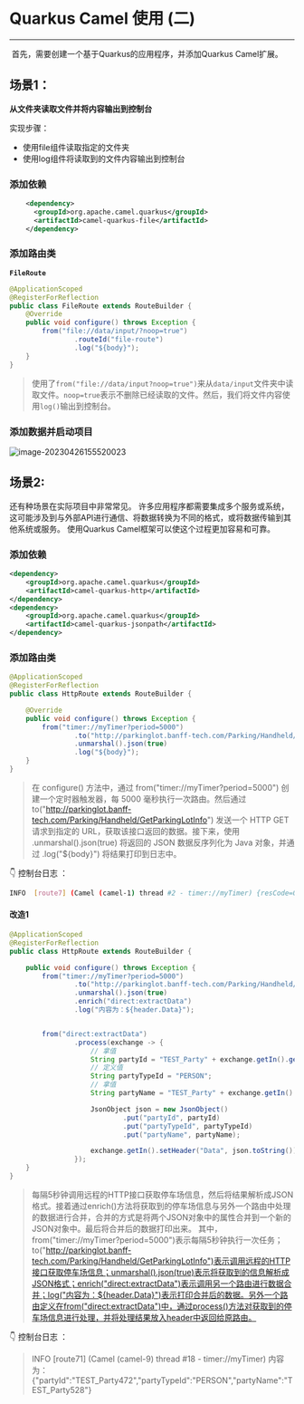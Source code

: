 # Quarkus Camel 使用 (二)

---

​	首先，需要创建一个基于Quarkus的应用程序，并添加Quarkus Camel扩展。

## 场景1：

**从文件夹读取文件并将内容输出到控制台**

实现步骤：

- 使用file组件读取指定的文件夹
- 使用log组件将读取到的文件内容输出到控制台

### 添加依赖

```xml
    <dependency>
      <groupId>org.apache.camel.quarkus</groupId>
      <artifactId>camel-quarkus-file</artifactId>
    </dependency>
```

### 添加路由类

**`FileRoute`**

```java
@ApplicationScoped
@RegisterForReflection
public class FileRoute extends RouteBuilder {
    @Override
    public void configure() throws Exception {
        from("file://data/input/?noop=true")
                .routeId("file-route")
                .log("${body}");
    }
}
```

> 使用了`from("file://data/input?noop=true")`来从`data/input`文件夹中读取文件。`noop=true`表示不删除已经读取的文件。然后，我们将文件内容使用`log()`输出到控制台。

### 添加数据并启动项目

![image-20230426155520023](https://www.img.heyiwen.com/blog/image-20230426155520023.png)


## 场景2:
还有种场景在实际项目中非常常见。
许多应用程序都需要集成多个服务或系统，这可能涉及到与外部API进行通信、将数据转换为不同的格式，或将数据传输到其他系统或服务。
使用Quarkus Camel框架可以使这个过程更加容易和可靠。



### 添加依赖
```xml
<dependency>
    <groupId>org.apache.camel.quarkus</groupId>
    <artifactId>camel-quarkus-http</artifactId>
</dependency>
<dependency>
    <groupId>org.apache.camel.quarkus</groupId>
    <artifactId>camel-quarkus-jsonpath</artifactId>
</dependency>
```
### 添加路由类
```java
@ApplicationScoped
@RegisterForReflection
public class HttpRoute extends RouteBuilder {

    @Override
    public void configure() throws Exception {
        from("timer://myTimer?period=5000")
                .to("http://parkinglot.banff-tech.com/Parking/Handheld/GetParkingLotInfo")
                .unmarshal().json(true)
                .log("${body}");
    }
}

```
> 在 configure() 方法中，通过 from("timer://myTimer?period=5000") 创建一个定时器触发器，每 5000 毫秒执行一次路由。然后通过 to("http://parkinglot.banff-tech.com/Parking/Handheld/GetParkingLotInfo") 发送一个 HTTP GET 请求到指定的 URL，获取该接口返回的数据。接下来，使用 .unmarshal().json(true) 将返回的 JSON 数据反序列化为 Java 对象，并通过 .log("${body}") 将结果打印到日志中。

👇 控制台日志 ： 
```bash
INFO  [route7] (Camel (camel-1) thread #2 - timer://myTimer) {resCode=0, resMsg=Park parking lot, totalNum=1000, totalStopNum=439, totalRemainNum=561, parkingLotInfo=[{parkingLotId=1, parkingLotName=Park parking lot No:1, totalNum=1000, totalStopNum=439, totalRemainNum=561}]}
```

#### 改造1
```java
@ApplicationScoped
@RegisterForReflection
public class HttpRoute extends RouteBuilder {

    public void configure() throws Exception {
        from("timer://myTimer?period=5000")
                .to("http://parkinglot.banff-tech.com/Parking/Handheld/GetParkingLotInfo")
                .unmarshal().json(true)
                .enrich("direct:extractData")
                .log("内容为：${header.Data}");


        from("direct:extractData")
                .process(exchange -> {
                    // 拿值
                    String partyId = "TEST_Party" + exchange.getIn().getBody(JsonObject.class).getString("totalStopNum").toString();
                    // 定义值
                    String partyTypeId = "PERSON";
                    // 拿值
                    String partyName = "TEST_Party" + exchange.getIn().getBody(JsonObject.class).getString("totalRemainNum").toString();

                    JsonObject json = new JsonObject()
                            .put("partyId", partyId)
                            .put("partyTypeId", partyTypeId)
                            .put("partyName", partyName);

                    exchange.getIn().setHeader("Data", json.toString());
                });
    }
}
```
> 每隔5秒钟调用远程的HTTP接口获取停车场信息，然后将结果解析成JSON格式。接着通过enrich()方法将获取到的停车场信息与另外一个路由中处理的数据进行合并，合并的方式是将两个JSON对象中的属性合并到一个新的JSON对象中。最后将合并后的数据打印出来。
其中，from("timer://myTimer?period=5000")表示每隔5秒钟执行一次任务；to("http://parkinglot.banff-tech.com/Parking/Handheld/GetParkingLotInfo")表示调用远程的HTTP接口获取停车场信息；unmarshal().json(true)表示将获取到的信息解析成JSON格式；enrich("direct:extractData")表示调用另一个路由进行数据合并；log("内容为：${header.Data}")表示打印合并后的数据。另外一个路由定义在from("direct:extractData")中，通过process()方法对获取到的停车场信息进行处理，并将处理结果放入header中返回给原路由。

👇 控制台日志 ： 
> INFO  [route71] (Camel (camel-9) thread #18 - timer://myTimer) 内容为：{"partyId":"TEST_Party472","partyTypeId":"PERSON","partyName":"TEST_Party528"}
            

